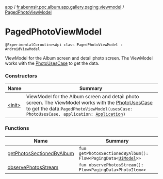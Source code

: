 [app](../../index.md) / [fr.abennsir.poc.album.app.gallery.paging.viewmodel](../index.md) / [PagedPhotoViewModel](./index.md)

# PagedPhotoViewModel

`@ExperimentalCoroutinesApi class PagedPhotoViewModel : AndroidViewModel`

ViewModel for the Album screen and detail photo screen.
The ViewModel works with the [PhotoUsesCase](#) to get the data.

### Constructors

| Name | Summary |
|---|---|
| [&lt;init&gt;](-init-.md) | ViewModel for the Album screen and detail photo screen. The ViewModel works with the [PhotoUsesCase](#) to get the data.`PagedPhotoViewModel(usesCase: PhotoUsesCase, application: `[`Application`](https://developer.android.com/reference/android/app/Application.html)`)` |

### Functions

| Name | Summary |
|---|---|
| [getPhotosSectionedByAlbum](get-photos-sectioned-by-album.md) | `fun getPhotosSectionedByAlbum(): Flow<PagingData<`[`UiModel`](../../fr.abennsir.poc.album.app.gallery.data/-ui-model/index.md)`>>` |
| [observePhotosStream](observe-photos-stream.md) | `fun observePhotosStream(): Flow<PagingData<PhotoItem>>` |
